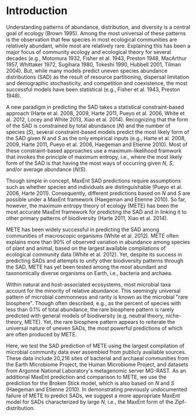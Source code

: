 # Introduction

Understanding patterns of abundance, distribution, and diversity is a central goal of ecology (Brown 1995). 
Among the most universal of these patterns is the observation that few species in most ecological communities are relatively abundant, while most are relatively rare. 
Explaining this has been a major focus of community ecology and ecological theory for several decades (e.g., Motomura 1932, Fisher et al. 1943, Preston 1948, MacArthur 1957, Whittaker 1972, Sugihara 1980, Tokeshi 1990, Hubbell 2001, Tilman 2004). 
But, while many models predict uneven species abundance distributions (SAD) as the result of resource partitioning, dispersal limitation and demographic stochasticity, and competition and coexistence, the most successful models have been statistical (e.g., Fisher et al. 1943, Preston 1948).

A new paradigm in predicting the SAD takes a statistical constraint-based approach (Harte et al. 2008, 2009, Harte 2011, Pueyo et al. 2006, White et al. 2012, Locey and White 2013, Xiao et al. 2014). 
Recognizing that the form of the SAD is constrained by total abundance (*N*) and the number of species (*S*), several constraint-based models predict the most likely form of the SAD given *N* and *S* as the only empirical inputs (e.g., Harte et al. 2008, 2009, Harte 2011, Pueyo et al. 2006, Haegeman and Etienne 2010). 
Most of these constraint-based approaches use a maximum-likelihood framwork that invokes the principle of maximum entropy, i.e., where the most likely form of the SAD is that having the most ways of occurring given *N*, *S*, and/or average abundance (*N*/*S*).

Though simple in concept, MaxEnt SAD predictions require assumptions such as whether species and individuals are distinguishable (Pueyo et al. 2006, Harte 2011). Consequently, different predictions based on *N* and *S* are possible under a MaxEnt framework (Haegeman and Etienne 2010). So far, however, the maximum entropy theory of ecology (METE) has been the most accurate MaxEnt framework for predicting the SAD and in linking it to other primary patterns of biodiversity (Harte 2011, Xiao et al. 2014).

METE has been widely successful in predicting the SAD among communities of macroscopic organisms (White et al. 2012). METE often explains more than 90% of observed variation in abundance among species of plant and animal, based on the largest available compilations of ecological community data (White et al. 2012). Yet, despite its success in predicting SADs and attempts to unify other biodiversity patterns through the SAD, METE has yet been tested among the most abundant and taxonomically diverse organisms on Earth, i.e., bacteria and archaea.

Within natural and host-associated ecosystems, most microbial taxa account for the minority of relative abundance. 
This seemingly universal pattern of microbial commonness and rarity is known as the microbial "rare biosphere". 
Though often described, e.g., as the percent of species with less than 0.1%  of total abundance, the rare biosphere pattern is rarely predicted with general models of biodiversity (e.g. neutral theory, niche-theory, METE). 
Yet, the rare biosphere pattern appears to reiterate the universal nature of uneven SADs, the most powerful predictions of which are often produced by METE.  

Here, we test the SAD prediction of METE using the largest compilation of microbial community data ever assembled from publicly available sources. 
These data include 20,216 sites of bacterial and archaeal communities from the Earth Microbiome Project, the Human Microbiome Project, and datasets from Argonne National Laboratory's metagenomic server MG-RAST. 
As an additional MaxEnt prediction and comparison to METE, we use the prediction for the Broken Stick model, which is also based on *N* and *S* (Haegeman and Etienne 2010).
In demonstrating previously undocumented failure of METE to predict SADs, we suggest a more appropriate MaxEnt model for SADs characterized by large *N*, i.e., the MaxEnt form of the Zipf-distribution.
